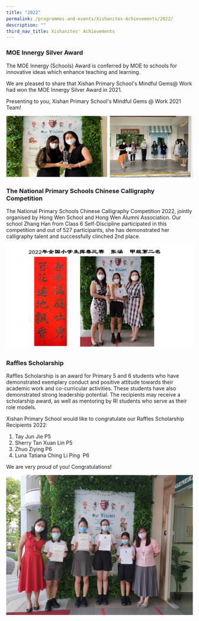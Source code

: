 ```yaml
---
title: "2022"
permalink: /programmes-and-events/Xishanites-Achievements/2022/
description: ""
third_nav_title: Xishanites' Achievements
---
```



### MOE Innergy Silver Award

The MOE Innergy (Schools) Award is conferred by MOE to schools for innovative ideas which enhance teaching and learning.

We are pleased to share that Xishan Primary School's Mindful Gems@ Work had won the MOE Innergy Silver Award in 2021.

Presenting to you, Xishan Primary School's Mindful Gems @ Work 2021 Team!

![](/images/2022(1).jpg)

### The National Primary Schools Chinese Calligraphy Competition&nbsp;

The National Primary Schools Chinese Calligraphy Competition 2022, jointly organised by Hong Wen School and Hong Wen Alumni Association. Our school Zhang Han from Class 6 Self-Discipline participated in this competition and out of 527 participants, she has demonstrated her calligraphy talent and successfully clinched 2nd place.

![](/images/Slide1%20(1).jpg)

### Raffles Scholarship

Raffles Scholarship is an award for Primary 5 and 6 students who have demonstrated exemplary conduct and positive attitude towards their academic work and co-curricular activities. These students have also demonstrated strong leadership potential. The recipients may receive a scholarship award, as well as mentoring by RI students who serve as their role models.&nbsp; 

Xishan Primary School would like to congratulate our Raffles Scholarship Recipients 2022:

1. Tay Jun Jie P5&nbsp; &nbsp;
2. Sherry Tan Xuan Lin P5&nbsp; &nbsp; &nbsp; &nbsp; &nbsp; &nbsp; &nbsp; &nbsp; &nbsp; &nbsp; &nbsp; &nbsp; &nbsp; &nbsp; &nbsp; &nbsp; &nbsp; &nbsp; &nbsp; &nbsp; 
3. Zhuo Ziying P6
4. Luna Tatiana Ching Li Ping&nbsp; P6

We are very proud of you! Congratulations!

![](/images/raffles%201.jpg)